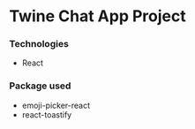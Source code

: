 # Twine Chat App Project

### Technologies
   - React



### Package used
   - emoji-picker-react
   - react-toastify
   
   
